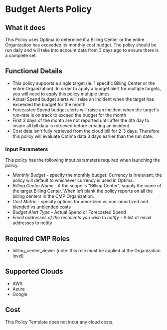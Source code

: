 # Budget Alerts Policy

## What it does

This Policy uses Optima to determine if a Billing Center or the entire Organization has exceeded its monthly cost budget. The policy should be run daily and will take into account data from 3 days ago to ensure there is a complete set.

## Functional Details

- This policy supports a single target (ie. 1 specific Billing Center or the entire Organization). In order to apply a budget alert for multiple targets, you will need to apply this policy multiple times.
- Actual Spend budget alerts will raise an incident when the target has exceeded the budget for the month
- Forecasted Spend budget alerts will raise an incident when the target's run-rate is on track to exceed the budget for the month
- First 3 days of the month are not reported until after the 4th day to insure all bill data is retrieved before creating an incident.
- Cost data isn't fully retrieved from the cloud bill for 2-3 days.  Therefore this policy will evaluate Optima data 3 days earlier than the run date.

### Input Parameters

This policy has the following input parameters required when launching the policy.

- *Monthly Budget* - specify the monthly budget.  Currency is irrelevant; the policy will default to whichever currency is used in Optima.
- *Billing Center Name* - if the scope is "Billing Center", supply the name of the target Billing Center. When left blank the policy reports on all the billing centers in the CMP Organization.
- *Cost Metric* - specify options for amortized vs non-amortized and blended vs unblended costs
- *Budget Alert Type* - Actual Spend or Forecasted Spend
- *Email addresses of the recipients you wish to notify* - A list of email addresses to notify

## Required CMP Roles

- billing_center_viewer (note: this role must be applied at the Organization level)

## Supported Clouds

- AWS
- Azure
- Google

## Cost

This Policy Template does not incur any cloud costs.
